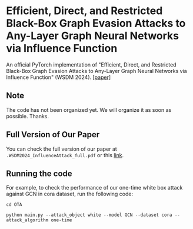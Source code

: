 # Efficient, Direct, and Restricted Black-Box Graph Evasion Attacks to Any-Layer Graph Neural Networks via Influence Function
An official PyTorch implementation of "Efficient, Direct, and Restricted Black-Box Graph Evasion Attacks to Any-Layer Graph Neural Networks via Influence Function" (WSDM 2024). [[paper]]()
## Note
The code has not been organized yet. We will organize it as soon as possible. Thanks.

## Full Version of Our Paper
You can check the full version of our paper at `.WSDM2024_InfluenceAttack_full.pdf` or this [link](https://github.com/ventr1c/InfAttack/blob/main/WSDM2024_InfluenceAttack_full.pdf).

## Running the code
For example, to check the performance of our one-time white box attack against GCN in cora dataset, run the following code:
```
cd OTA
```

```
python main.py --attack_object white --model GCN --dataset cora --attack_algorithm one-time
```

